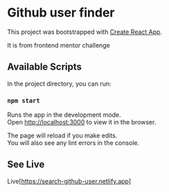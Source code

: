 # Github user finder

This project was bootstrapped with [Create React App](https://github.com/facebook/create-react-app).

It is from frontend mentor challenge

## Available Scripts

In the project directory, you can run:

### `npm start`

Runs the app in the development mode.\
Open [http://localhost:3000](http://localhost:3000) to view it in the browser.

The page will reload if you make edits.\
You will also see any lint errors in the console.

## See Live

Live[https://search-github-user.netlify.app]
